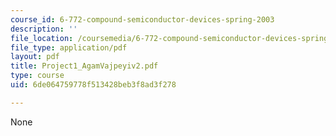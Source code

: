 ```yaml
---
course_id: 6-772-compound-semiconductor-devices-spring-2003
description: ''
file_location: /coursemedia/6-772-compound-semiconductor-devices-spring-2003/6de064759778f513428beb3f8ad3f278_Project1_AgamVajpeyiv2.pdf
file_type: application/pdf
layout: pdf
title: Project1_AgamVajpeyiv2.pdf
type: course
uid: 6de064759778f513428beb3f8ad3f278

---
```

None